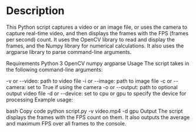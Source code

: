# Description
This Python script captures a video or an image file, or uses the camera to capture real-time video, and then displays the frames with the FPS (frames per second) count. It uses the OpenCV library to read and display the frames, and the Numpy library for numerical calculations. It also uses the argparse library to parse command-line arguments.

Requirements
Python 3
OpenCV
numpy
argparse
Usage
The script takes in the following command-line arguments:

-v or --video: path to video file
-i or --image: path to image file
-c or --camera: set to True if using the camera
-o or --output: path to optional output video file
-d or --device: set to cpu or gpu to specify the device for processing
Example usage:

bash
Copy code
python script.py -v video.mp4 -d gpu
Output
The script displays the frames with the FPS count on them. It also outputs the average and maximum FPS over all frames to the console.
